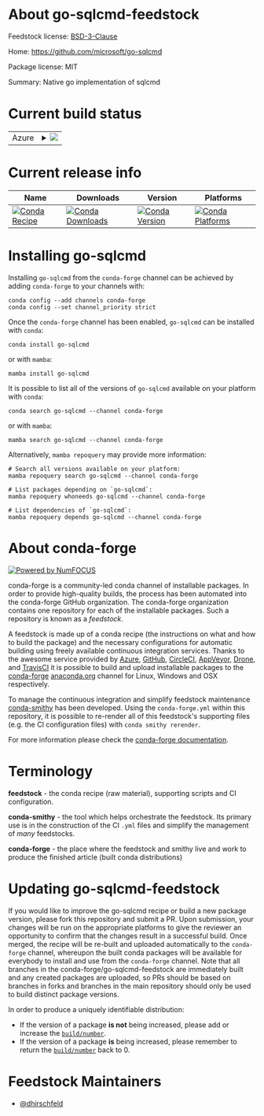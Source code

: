 About go-sqlcmd-feedstock
=========================

Feedstock license: [BSD-3-Clause](https://github.com/conda-forge/go-sqlcmd-feedstock/blob/main/LICENSE.txt)

Home: https://github.com/microsoft/go-sqlcmd

Package license: MIT

Summary: Native go implementation of sqlcmd

Current build status
====================


<table>
    
  <tr>
    <td>Azure</td>
    <td>
      <details>
        <summary>
          <a href="https://dev.azure.com/conda-forge/feedstock-builds/_build/latest?definitionId=16253&branchName=main">
            <img src="https://dev.azure.com/conda-forge/feedstock-builds/_apis/build/status/go-sqlcmd-feedstock?branchName=main">
          </a>
        </summary>
        <table>
          <thead><tr><th>Variant</th><th>Status</th></tr></thead>
          <tbody><tr>
              <td>linux_64</td>
              <td>
                <a href="https://dev.azure.com/conda-forge/feedstock-builds/_build/latest?definitionId=16253&branchName=main">
                  <img src="https://dev.azure.com/conda-forge/feedstock-builds/_apis/build/status/go-sqlcmd-feedstock?branchName=main&jobName=linux&configuration=linux%20linux_64_" alt="variant">
                </a>
              </td>
            </tr><tr>
              <td>osx_64</td>
              <td>
                <a href="https://dev.azure.com/conda-forge/feedstock-builds/_build/latest?definitionId=16253&branchName=main">
                  <img src="https://dev.azure.com/conda-forge/feedstock-builds/_apis/build/status/go-sqlcmd-feedstock?branchName=main&jobName=osx&configuration=osx%20osx_64_" alt="variant">
                </a>
              </td>
            </tr><tr>
              <td>win_64</td>
              <td>
                <a href="https://dev.azure.com/conda-forge/feedstock-builds/_build/latest?definitionId=16253&branchName=main">
                  <img src="https://dev.azure.com/conda-forge/feedstock-builds/_apis/build/status/go-sqlcmd-feedstock?branchName=main&jobName=win&configuration=win%20win_64_" alt="variant">
                </a>
              </td>
            </tr>
          </tbody>
        </table>
      </details>
    </td>
  </tr>
</table>

Current release info
====================

| Name | Downloads | Version | Platforms |
| --- | --- | --- | --- |
| [![Conda Recipe](https://img.shields.io/badge/recipe-go--sqlcmd-green.svg)](https://anaconda.org/conda-forge/go-sqlcmd) | [![Conda Downloads](https://img.shields.io/conda/dn/conda-forge/go-sqlcmd.svg)](https://anaconda.org/conda-forge/go-sqlcmd) | [![Conda Version](https://img.shields.io/conda/vn/conda-forge/go-sqlcmd.svg)](https://anaconda.org/conda-forge/go-sqlcmd) | [![Conda Platforms](https://img.shields.io/conda/pn/conda-forge/go-sqlcmd.svg)](https://anaconda.org/conda-forge/go-sqlcmd) |

Installing go-sqlcmd
====================

Installing `go-sqlcmd` from the `conda-forge` channel can be achieved by adding `conda-forge` to your channels with:

```
conda config --add channels conda-forge
conda config --set channel_priority strict
```

Once the `conda-forge` channel has been enabled, `go-sqlcmd` can be installed with `conda`:

```
conda install go-sqlcmd
```

or with `mamba`:

```
mamba install go-sqlcmd
```

It is possible to list all of the versions of `go-sqlcmd` available on your platform with `conda`:

```
conda search go-sqlcmd --channel conda-forge
```

or with `mamba`:

```
mamba search go-sqlcmd --channel conda-forge
```

Alternatively, `mamba repoquery` may provide more information:

```
# Search all versions available on your platform:
mamba repoquery search go-sqlcmd --channel conda-forge

# List packages depending on `go-sqlcmd`:
mamba repoquery whoneeds go-sqlcmd --channel conda-forge

# List dependencies of `go-sqlcmd`:
mamba repoquery depends go-sqlcmd --channel conda-forge
```


About conda-forge
=================

[![Powered by
NumFOCUS](https://img.shields.io/badge/powered%20by-NumFOCUS-orange.svg?style=flat&colorA=E1523D&colorB=007D8A)](https://numfocus.org)

conda-forge is a community-led conda channel of installable packages.
In order to provide high-quality builds, the process has been automated into the
conda-forge GitHub organization. The conda-forge organization contains one repository
for each of the installable packages. Such a repository is known as a *feedstock*.

A feedstock is made up of a conda recipe (the instructions on what and how to build
the package) and the necessary configurations for automatic building using freely
available continuous integration services. Thanks to the awesome service provided by
[Azure](https://azure.microsoft.com/en-us/services/devops/), [GitHub](https://github.com/),
[CircleCI](https://circleci.com/), [AppVeyor](https://www.appveyor.com/),
[Drone](https://cloud.drone.io/welcome), and [TravisCI](https://travis-ci.com/)
it is possible to build and upload installable packages to the
[conda-forge](https://anaconda.org/conda-forge) [anaconda.org](https://anaconda.org/)
channel for Linux, Windows and OSX respectively.

To manage the continuous integration and simplify feedstock maintenance
[conda-smithy](https://github.com/conda-forge/conda-smithy) has been developed.
Using the ``conda-forge.yml`` within this repository, it is possible to re-render all of
this feedstock's supporting files (e.g. the CI configuration files) with ``conda smithy rerender``.

For more information please check the [conda-forge documentation](https://conda-forge.org/docs/).

Terminology
===========

**feedstock** - the conda recipe (raw material), supporting scripts and CI configuration.

**conda-smithy** - the tool which helps orchestrate the feedstock.
                   Its primary use is in the construction of the CI ``.yml`` files
                   and simplify the management of *many* feedstocks.

**conda-forge** - the place where the feedstock and smithy live and work to
                  produce the finished article (built conda distributions)


Updating go-sqlcmd-feedstock
============================

If you would like to improve the go-sqlcmd recipe or build a new
package version, please fork this repository and submit a PR. Upon submission,
your changes will be run on the appropriate platforms to give the reviewer an
opportunity to confirm that the changes result in a successful build. Once
merged, the recipe will be re-built and uploaded automatically to the
`conda-forge` channel, whereupon the built conda packages will be available for
everybody to install and use from the `conda-forge` channel.
Note that all branches in the conda-forge/go-sqlcmd-feedstock are
immediately built and any created packages are uploaded, so PRs should be based
on branches in forks and branches in the main repository should only be used to
build distinct package versions.

In order to produce a uniquely identifiable distribution:
 * If the version of a package **is not** being increased, please add or increase
   the [``build/number``](https://docs.conda.io/projects/conda-build/en/latest/resources/define-metadata.html#build-number-and-string).
 * If the version of a package **is** being increased, please remember to return
   the [``build/number``](https://docs.conda.io/projects/conda-build/en/latest/resources/define-metadata.html#build-number-and-string)
   back to 0.

Feedstock Maintainers
=====================

* [@dhirschfeld](https://github.com/dhirschfeld/)

